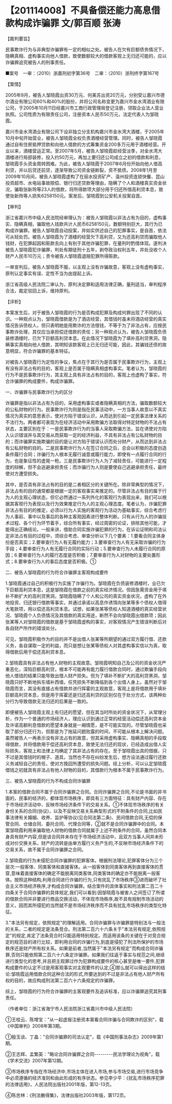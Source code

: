 # 【201114008】不具备偿还能力高息借款构成诈骗罪 文/郭百顺 张涛

【裁判要旨】

民事欺诈行为与非典型诈骗罪有一定的相似之处。被告人在欠有巨额债务情况下，隐瞒真相、虚构事实向他人借款，致使数额较大的借款客观上无归还可能的，应以诈骗罪追究被告人的刑事责任。

■案号　一审：（2010）浙嘉刑初字第36号　二审：（2010）浙刑终字第167号

【案情】

2005年9月，被告人邹晓霞出资30万元、何美苏出资20万元，分别受让嘉兴市德尔酒业有限公司60%和40%的股份，并将公司名称变更为嘉兴市金水湾酒业有限公司，于2005年10月11日经嘉兴市工商行政管理局登记注册，领取企业法人营业执照。公司性质为有限责任公司，注册资本人民币50万元，法定代表人为邹晓霞。

嘉兴市金水湾酒业有限公司下设非独立分支机构嘉兴市金水湾大酒楼，于2005年10月中旬开始营业，被告人邹晓霞全权负责酒楼经营管理。同时，被告人邹晓霞通过自有住房抵押贷款和向他人借款的方式筹集资金200多万元用于酒楼经营。开业以来，酒楼营运正常。至2007年5月，被告人邹晓霞趁经营淡季，对金水湾大酒楼进行局部装修，投入约50万元，再加上要归还公司成立之初的借款和利息，邹晓霞手头资金周转困难。为此，被告人邹晓霞于2007年6月份开始向他人借高利贷，并以后贷还前贷，逐渐导致公司资金链断裂，资不抵债。2008年1月至2009年10月间，被告人邹晓霞虚构了在丽水投资矿产、温州投资连锁快餐、昆山投资超市、水电站事故赔偿、银行归还贷款等理由，隐瞒了个人和酒楼真实资金状况，骗取张新玲等23人的借款，将所得款项大部分用于归还所借高利贷本息，致使张新玲等人损失6258150元。案发后，邹晓霞到公安机关投案自首。

【审判】

浙江省嘉兴市中级人民法院经审理认为：被告人邹晓霞以非法占有为目的，虚构事实、隐瞒真相，骗取他人钱款共计人民币6258150元，数额特别巨大，其行为已构成诈骗罪。被告人邹晓霞自动投案，并如实供述自己的犯罪事实，是自首，依法可从轻处罚。被告人邹晓霞为了酒楼的经营欠下高利贷，又为还高利贷而骗取他人钱财，在犯罪起因和赃款去向上有别于其他诈骗犯罪，在量刑时酌情体现。遂判决被告人邹晓霞犯诈骗罪，判处有期徒刑十五年，剥夺政治权利五年，并处没收个人财产人民币10万元；责令被告人邹晓霞退赔犯罪所得赃款。

一审宣判后，被告人邹晓霞不服，以主观上没有诈骗故意，客观上没有虚构事实，原判认定事实有误、定性不当为由提起上诉。

浙江省高级人民法院二审认为，原判决定罪和适用法律正确，量刑适当，审判程序合法，裁定驳回上诉，维持原判。

【评析】

本案发生后，对于被告人邹晓霞的行为是否构成犯罪及构成何罪出现了不同的认识。一种观点认为，邹晓霞借款是为了酒店经营，其借钱时虽未将酒店经营的真实情况告诉债权人，但只表明她是用欺诈的方法借钱，不等于为了非法占有，应按民事欺诈处理，其仅应当承担偿还借款的责任；另一种观点认为，被告人邹晓霞负债装修酒楼时，已欠下巨额高利贷本息。在此情况下邹晓霞为了填补高利贷黑洞，隐瞒事实真相向他人借款，其明知该款客观上已无归还可能，因此，其骗钱还债的故意明显，符合诈骗罪的基本特征。

对被告人邹晓霞行为定性的争议，焦点在于其行为是否属于民事欺诈行为，主观上有没有非法占有的目的，客观上是否属于隐瞒真相虚构事实。笔者认为，邹晓霞的行为不是民事欺诈行为，其主观上具有非法占有的目的，客观上也虚构了事实，符合诈骗罪的构成要件，构成诈骗罪。

一、诈骗罪与民事欺诈行为的区分

诈骗罪是指以非法占有为目的，采用虚构事实或者隐瞒真相的方法，骗取数额较大的公私财物的行为。民事欺诈行为则是指在民事活动中，一方当事人故意以不真实情况为真实的意思表示，使对方陷于错误认识，从而达到引起一定民事法律关系的不法行为。两者都可表现为在经济活动中采用欺骗方法取得对特定财物的不法占有状态，主要区别在于：一是民事欺诈行为的当事人采取欺骗方法，旨在诱使对方陷入认识错误并与其交易从而获取一定的经济利益，不具有非法占有公私财物的目的；而诈骗罪实施欺骗的目的是让对方陷于错误认识而处分财产，从而达到非法占有公私财物的目的。二是民事欺诈行为人在签订合同之后，总会以积极的态度创造条件履行合同；诈骗行为人根本无履行诚意或履行能力，即使有一点履行合同的行为，也是象征性的虚晃一枪。三是民事欺诈行为人为了减轻责任，可能进行一定程度的辩解，但不会逃避承担责任；而诈骗行为人则是要使自己逃避承担责任，最终使对方遭受损失。

其中，是否具有非法占有的目的是二者相区分的关键所在。除非常典型的情况下，非法占有的目的通常都是根据一定的客观事实来推定的。尽管非法占有目的属于行为人的主观心理状态，但它必然通过一系列外化的客观行为表现出来，我们可以根据其客观行为表现以及行为效果推定行为人的主观心理态度。笔者认为，诈骗犯罪非法占有目的的推定，必须以行为人实施的客观行为活动为基础事实，综合考虑行为人事前、事中以及事后的各种主客观因素进行整体判断。只有从行为人的诈骗技术过程、各个行为环节着手，综合所有事实，经过周密的论证，排除其他可能，才能得出正确结论。一般来讲，借助合同实施诈骗犯罪的行为，在诉讼证明和司法认定非法占有目的过程中，须综合考虑、审查分析以下几个要素：1.要看合同主体身份是否真实；2.要审查行为人有无履约能力；3.要审查行为人有无采取诈骗的行为手段；4.要审查行为人有无履行合同的实际行动；5.要审查行为人未履行合同的原因；6.要审查行为人的履行态度是否积极；7.要审查行为人对财物的主要处置形式；8.要审查行为人的事后态度是否积极。①

二、被告人邹晓霞的行为符合诈骗罪主客观构成要件

1.邹晓霞通过自己的积极行为实施了诈骗行为。邹晓霞在负债装修酒楼时，业已欠下巨额高利贷本息，这是邹晓霞在借款之前的真实经济情况。但因急需资金用于填补不断扩大的高利贷黑洞，邹晓霞隐瞒了个人和公司的真实资金状况，虚构了在外地投资、归还银行借款等事实，并通过承诺以高息作诱饵向张某等多个债权人借得大笔款项，用以偿还高利贷本息。试想，如果张某等债权人知道酒楼的真实经营状况、邹晓霞个人负债情况及其借款的真实用途，断然不会向邹晓霞出借款项；因此张某等人对邹晓霞的借款是基于邹晓霞虚构的事实，对客观情况产生错误判断后对各自财产所作的错误处分。

可见，邹晓霞积极作为的目的并不是出借人张某等所期望的通过双方履行借、还款义务，各自谋取一定的利益，而只是想让张某等债权人对其虚构事实信以为真，取得借款后用于偿还高利贷本息。

2.邹晓霞具有非法占有他人财物的主观故意。邹晓霞明知自己及公司的资金状况严重恶化，深陷巨额高利贷，根本不可能再有能力履行借款合同时，通过欺骗手段向他人借钱的结果只能导致出借人财产损失。但为了填补不断扩大的高利贷黑洞，邹晓霞只好不断地拆东墙补西墙，任凭损失不断降临到各个出借人身上。虽然对于邹晓霞而言，其没有直接占有借款并进行挥霍的主观故意，客观上是将借款用于填补巨额高利贷本息，但是用于挥霍还是归还高利贷的区别仅在于处分方式，该两种处分行为导致借款无法归还的后果是一致的。

即便被告人邹晓霞主观上有归还的愿望，但在其当时所处的资金状况下，从常理分析，作为一个普通的市场经济人，理应认识到通过正常的经营活动偿还高利贷本金及许诺高额利息借款的愿望本身就是一厢情愿，是不可能实现的。尽管邹晓霞也采取了部分归还行为，但那是为了拖延问题败露的时间，不可能从根本上解决问题。虽然被告人一再表示没有非法占有的故意，但其采用虚构事实、隐瞒真相的手段取得借款，并将借款用于偿还高利贷本息，致使无法归还的现状，已经造成出借人实际损失，客观上和法律上均确定了其非法占有的存在。至于邹晓霞出具的借据，只不过是其借钱时的幌子、道具，当然也不存在纠纷发生后，想方设法通过履行还款义务减轻自己的责任，使对方挽回所遭受的损失问题。综上分析，可以认定邹晓霞借钱之初就具有非法占有他人财物的目的，其借款行为根本不属于民事欺诈行为。

三、被告人邹晓霞的行为不构成合同诈骗罪

1.本案的借款合同不属于合同诈骗罪之合同。合同诈骗罪之合同,不论是书面的非书面的，民事的经济的，都体现市场秩序，即具有三方面特征：具有财产内容、存在于市场经济活动中、反映市场经济条件下的交易关系。①不体现市场秩序的有关身份关系的合同(协议)，以及不反映交易关系典型形式的不附条件的合同,比如民事法律有关婚姻、收养、监护等协议(见合同法第二条)、民间借款合同,无偿的保管合同、仓储合同、委托合同、代理合同等，②就不是合同诈骗罪中的合同。本案邹晓霞利用来骗取他人财物的借款合同就属于上述不附条件的合同，虽然合同本身具有财产内容,但是该合同并未存在于市场经济活动中，且双方当事人间并未形成对价交换关系，财产的流转是由单方履行义务产生的,不反映市场经济条件下的交易关系，故不属于合同诈骗罪之合同。

2.邹晓霞的行为未侵犯合同诈骗罪的犯罪客体。根据刑法理论,犯罪客体分为三个层次:一般客体、同类客体和直接客体。从一般客体到同类客体再到直接客体的贯穿,意味着直接客体的确定不能脱离同类客体,同类客体的确定亦不能脱离一般客体。按照这种结构,利用合同进行诈骗的行为,只有扰乱了市场秩序③进而破坏了社会主义市场经济秩序,才构成合同诈骗罪。结合案件的具体事实和刑法第二百二十四条关于合同诈骗罪的具体规定,我们可以看到:因邹晓霞与被害人之间签订了所谓的借款合同并非要进行商品交换活动，不体现市场秩序,故不具有规制市场活动的意义，因而其所侵犯的当然就不是市场经济秩序而不具有扰乱市场秩序的类型化特征。

3."本法另有规定，依照规定"的理解适用。合同诈骗罪与诈骗罪是特别法与一般法的关系，二者的规定是法条竞合。刑法第二百六十六条关于"本法另有规定,依照规定"的规定,肯定了法条竞合时只能适用特别规定。而适用该条的关键在于对竞合规定的规范目的进行比较，即利用合同的诈骗行为,到底是侵犯了刑法所保护的市场秩序还是财产所有权关系。如果是前者,当然属于"本法另有规定"而构成合同诈骗罪,否则只能依照第二百六十六条定诈骗罪。如果我们往返于事实与规范之间,继续进行类型化的思考,并且把主观罪过作为犯罪构成要件的核心甚至是唯一要件,犯罪构成要件的认定不过是用客观事实对主观要件的认定,④那么就可以得出这样的结论:邹晓霞运用借款合同这种合法的形式,所要达到的不过是非法占有他人财产所有权的目的，故应构成刑法第二百六十六条规定的诈骗罪。

综上，邹晓霞的行为符合诈骗罪的主客观要件及追诉标准，应以诈骗罪追究其刑事责任。

（作者单位：浙江省海宁市人民法院浙江省嘉兴市中级人民法院）

①王桂云、陈增宝："从一起虚报注册资本案看合同诈骗与合同欺诈的区别"，载《中国审判》2008年第3期。

①殷玉谈、丁晶："合同诈骗罪的司法认定"，载《中国刑事法杂志》2009年第1期。

②王志辉、孟繁英："略论合同诈骗罪之合同---------民法学理论为视角"，载《学术交流》2007年第12期。

③市场秩序专指在市场经济中,市场主体在进入市场,参与市场交易,进行市场竞争中必须遵循的经济准则和由此形成的有序状态。参见李少平：《扰乱市场秩序犯罪的法律适用》，人民法院出版社2001年版，第12-13页。

④陈忠林：《刑法散得集》，法律出版社2003年版，第172页。